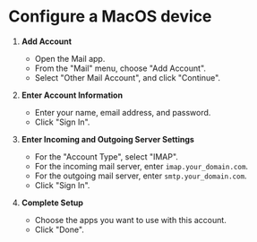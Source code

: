 
# Configure a MacOS device

1. **Add Account**
   - Open the Mail app.
   - From the "Mail" menu, choose "Add Account".
   - Select "Other Mail Account", and click "Continue".

2. **Enter Account Information**
   - Enter your name, email address, and password.
   - Click "Sign In".

3. **Enter Incoming and Outgoing Server Settings**
   - For the "Account Type", select "IMAP".
   - For the incoming mail server, enter `imap.your_domain.com`.
   - For the outgoing mail server, enter `smtp.your_domain.com`.
   - Click "Sign In".

4. **Complete Setup**
   - Choose the apps you want to use with this account.
   - Click "Done".
